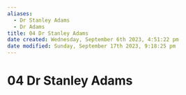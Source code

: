 ```yaml
---
aliases:
  - Dr Stanley Adams
  - Dr Adams
title: 04 Dr Stanley Adams
date created: Wednesday, September 6th 2023, 4:51:22 pm
date modified: Sunday, September 17th 2023, 9:18:25 pm
---
```


# 04 Dr Stanley Adams
